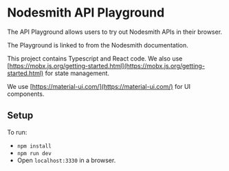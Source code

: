 # Nodesmith API Playground

The API Playground allows users to try out Nodesmith APIs in their browser.

The Playground is linked to from the Nodesmith documentation.

This project contains Typescript and React code.  We also use [https://mobx.js.org/getting-started.html](https://mobx.js.org/getting-started.html) for state management.

We use [https://material-ui.com/](https://material-ui.com/) for UI components.

## Setup
To run:

* `npm install`
* `npm run dev`
* Open `localhost:3330` in a browser.

